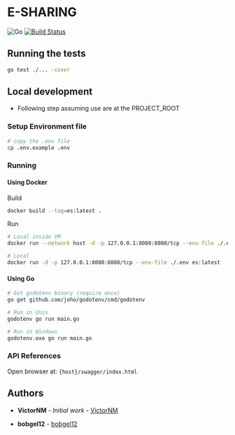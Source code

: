 # E-SHARING

![Go](https://github.com/VictorNM/es-backend/workflows/Go/badge.svg?branch=develop)
[![Build Status](https://travis-ci.com/VictorNM/es-backend.svg?branch=develop)](https://travis-ci.com/VictorNM/es-backend)

[//]: <> (## Getting Started)

[//]: <> (### Prerequisites)

[//]: <> (### Installing)

## Running the tests

```bash
go test ./... -cover
```

[//]: <> (### Break down into end to end tests)

[//]: <> (### And coding style tests)

## Local development

- Following step assuming use are at the PROJECT_ROOT

### Setup Environment file

```bash
# copy the .env file
cp .env.example .env
```

### Running

#### Using Docker

Build

```bash
docker build --tag=es:latest .
```

Run

```bash
# Local inside VM
docker run --network host -d -p 127.0.0.1:8080:8080/tcp --env-file ./.env es:latest

# Local
docker run -d -p 127.0.0.1:8080:8080/tcp --env-file ./.env es:latest
```

#### Using Go

```bash
# Get godotenv binary (require once)
go get github.com/joho/godotenv/cmd/godotenv

# Run in Unix
godotenv go run main.go

# Run in Windows
godotenv.exe go run main.go
```

### API References

Open browser at: `{host}/swagger/index.html`

[//]: <> (## Built With)

[//]: <> (## Contributing)

[//]: <> (## Versioning)

## Authors

* **VictorNM** - *Initial work* - [VictorNM](https://github.com/VictorNM)

* **bobgel12** - [bobgel12](https://github.com/bobgel12)

[//]: <> (## License)

[//]: <> (## Acknowledgments)
